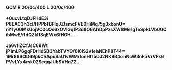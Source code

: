 #### GCM R 20/0c/400 L 20/0c/400
**+0ucvLtqDJFHdE3i**<br/>**P8EAC3h3cI/HPPbfBFIqJZtsmcFVE0HiMq/5g3xbonU=**<br/>**nY1y00MkUojVC0cQs6xOVIGqIP3d8O6AhDpPzsXW8Me1gTeSpkLVb0GCibMwE/fIdQZkI1SqEWx6fHGH...**<br/><br/>
**Ja6vfiZCfJsC69Wt**<br/>**jP1mLP6gqFDtHdSB3YabTVYQ/8I6iS2v1ehNEhP8T44=**<br/>**1Mr86SOD69pkChApoSaU1vWMrtonHf150J2NK9B4onNcW3nF5VrVFk6PVvLYx4rsk02SeqqJUbSVHq72...**